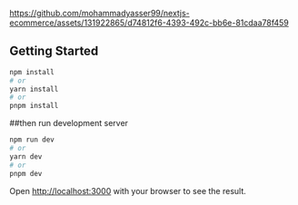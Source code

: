 https://github.com/mohammadyasser99/nextjs-ecommerce/assets/131922865/d74812f6-4393-492c-bb6e-81cdaa78f459


## Getting Started


```bash
npm install
# or
yarn install
# or
pnpm install
```

##then
run development server
```bash
npm run dev
# or
yarn dev
# or
pnpm dev
```

Open [http://localhost:3000](http://localhost:3000) with your browser to see the result.





